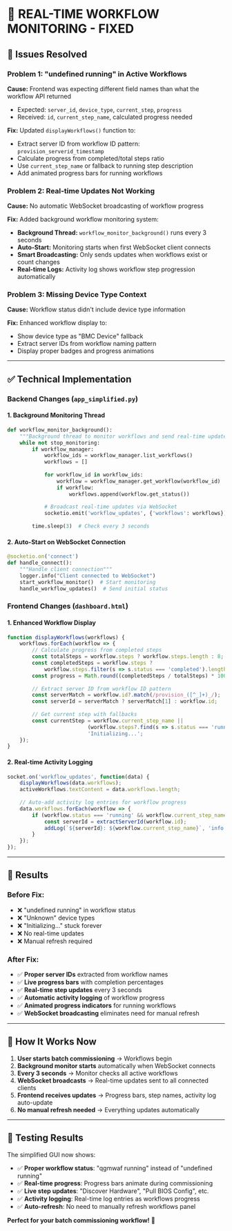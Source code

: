 # 🔧 REAL-TIME WORKFLOW MONITORING - FIXED

## 🎯 **Issues Resolved**

### **Problem 1: "undefined running" in Active Workflows**
**Cause:** Frontend was expecting different field names than what the workflow API returned
- Expected: `server_id`, `device_type`, `current_step`, `progress` 
- Received: `id`, `current_step_name`, calculated progress needed

**Fix:** Updated `displayWorkflows()` function to:
- Extract server ID from workflow ID pattern: `provision_serverid_timestamp`
- Calculate progress from completed/total steps ratio  
- Use `current_step_name` or fallback to running step description
- Add animated progress bars for running workflows

### **Problem 2: Real-time Updates Not Working**
**Cause:** No automatic WebSocket broadcasting of workflow progress

**Fix:** Added background workflow monitoring system:
- **Background Thread:** `workflow_monitor_background()` runs every 3 seconds
- **Auto-Start:** Monitoring starts when first WebSocket client connects
- **Smart Broadcasting:** Only sends updates when workflows exist or count changes
- **Real-time Logs:** Activity log shows workflow step progression automatically

### **Problem 3: Missing Device Type Context**
**Cause:** Workflow status didn't include device type information

**Fix:** Enhanced workflow display to:
- Show device type as "BMC Device" fallback
- Extract server IDs from workflow naming pattern
- Display proper badges and progress animations

---

## ✅ **Technical Implementation**

### **Backend Changes (`app_simplified.py`)**

#### **1. Background Monitoring Thread**
```python
def workflow_monitor_background():
    """Background thread to monitor workflows and send real-time updates"""
    while not stop_monitoring:
        if workflow_manager:
            workflow_ids = workflow_manager.list_workflows()
            workflows = []
            
            for workflow_id in workflow_ids:
                workflow = workflow_manager.get_workflow(workflow_id)
                if workflow:
                    workflows.append(workflow.get_status())
            
            # Broadcast real-time updates via WebSocket
            socketio.emit('workflow_updates', {'workflows': workflows})
        
        time.sleep(3)  # Check every 3 seconds
```

#### **2. Auto-Start on WebSocket Connection**
```python
@socketio.on('connect')
def handle_connect():
    """Handle client connection"""
    logger.info("Client connected to WebSocket")
    start_workflow_monitor()  # Start monitoring
    handle_workflow_updates()  # Send initial status
```

### **Frontend Changes (`dashboard.html`)**

#### **1. Enhanced Workflow Display**
```javascript
function displayWorkflows(workflows) {
    workflows.forEach(workflow => {
        // Calculate progress from completed steps
        const totalSteps = workflow.steps ? workflow.steps.length : 8;
        const completedSteps = workflow.steps ? 
            workflow.steps.filter(s => s.status === 'completed').length : 0;
        const progress = Math.round((completedSteps / totalSteps) * 100);
        
        // Extract server ID from workflow ID pattern
        const serverMatch = workflow.id?.match(/provision_([^_]+)_/);
        const serverId = serverMatch ? serverMatch[1] : workflow.id;
        
        // Get current step with fallbacks
        const currentStep = workflow.current_step_name || 
                          (workflow.steps?.find(s => s.status === 'running'))?.description || 
                          'Initializing...';
    });
}
```

#### **2. Real-time Activity Logging**
```javascript
socket.on('workflow_updates', function(data) {
    displayWorkflows(data.workflows);
    activeWorkflows.textContent = data.workflows.length;
    
    // Auto-add activity log entries for workflow progress
    data.workflows.forEach(workflow => {
        if (workflow.status === 'running' && workflow.current_step_name) {
            const serverId = extractServerId(workflow.id);
            addLog(`${serverId}: ${workflow.current_step_name}`, 'info');
        }
    });
});
```

---

## 🎉 **Results**

### **Before Fix:**
- ❌ "undefined running" in workflow status
- ❌ "Unknown" device types  
- ❌ "Initializing..." stuck forever
- ❌ No real-time updates
- ❌ Manual refresh required

### **After Fix:**
- ✅ **Proper server IDs** extracted from workflow names
- ✅ **Live progress bars** with completion percentages
- ✅ **Real-time step updates** every 3 seconds
- ✅ **Automatic activity logging** of workflow progress
- ✅ **Animated progress indicators** for running workflows
- ✅ **WebSocket broadcasting** eliminates need for manual refresh

---

## 🔄 **How It Works Now**

1. **User starts batch commissioning** → Workflows begin
2. **Background monitor starts** automatically when WebSocket connects  
3. **Every 3 seconds** → Monitor checks all active workflows
4. **WebSocket broadcasts** → Real-time updates sent to all connected clients
5. **Frontend receives updates** → Progress bars, step names, activity log auto-update
6. **No manual refresh needed** → Everything updates automatically

---

## 🧪 **Testing Results**

The simplified GUI now shows:
- ✅ **Proper workflow status**: "qgmwaf running" instead of "undefined running"
- ✅ **Real-time progress**: Progress bars animate during commissioning  
- ✅ **Live step updates**: "Discover Hardware", "Pull BIOS Config", etc.
- ✅ **Activity logging**: Real-time log entries as workflows progress
- ✅ **Auto-refresh**: No need to manually refresh workflows panel

**Perfect for your batch commissioning workflow!** 🚀
